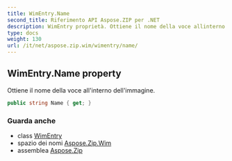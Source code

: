 ```yaml
---
title: WimEntry.Name
second_title: Riferimento API Aspose.ZIP per .NET
description: WimEntry proprietà. Ottiene il nome della voce allinterno dellimmagine.
type: docs
weight: 130
url: /it/net/aspose.zip.wim/wimentry/name/
---
```

## WimEntry.Name property

Ottiene il nome della voce all'interno dell'immagine.

```csharp
public string Name { get; }
```

### Guarda anche

* class [WimEntry](../)
* spazio dei nomi [Aspose.Zip.Wim](../../wimentry/)
* assemblea [Aspose.Zip](../../../)


